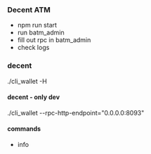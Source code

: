 ### Decent ATM

* npm run start
* run batm_admin
* fill out rpc in batm_admin
* check logs

### decent
./cli_wallet -H

#### decent - only dev
./cli_wallet --rpc-http-endpoint="0.0.0.0:8093"

#### commands
* info
